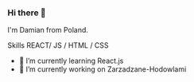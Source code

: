 ### Hi there 👋

I'm Damian from Poland.

Skills REACT/ JS / HTML / CSS

- 🌱 I’m currently learning React.js
- 🔭 I’m currently working on Zarzadzane-Hodowlami






